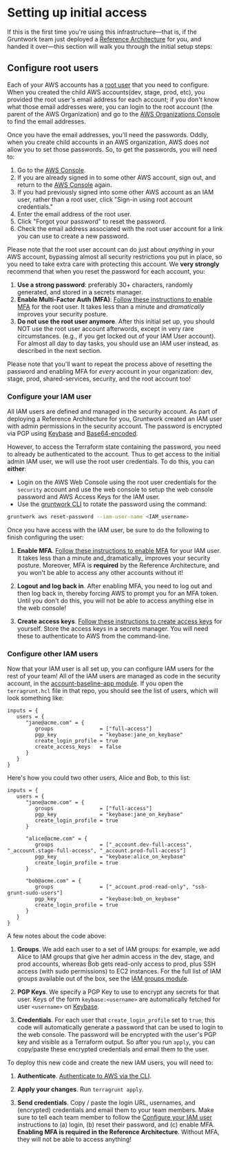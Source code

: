 # Setting up initial access

If this is the first time you're using this infrastructure—that is, if the Gruntwork team just deployed a [Reference
Architecture](https://gruntwork.io/reference-architecture/) for you, and handed it over—this section will walk you
through the initial setup steps:

## Configure root users

Each of your AWS accounts has a [root user](https://docs.aws.amazon.com/IAM/latest/UserGuide/id_root-user.html) that
you need to configure. When you created the child AWS accounts(dev, stage, prod, etc), you provided the root user's
email address for each account; if you don't know what those email addresses were, you can login to the root account
(the parent of the AWS Organization) and go to the [AWS Organizations
Console](https://console.aws.amazon.com/organizations/home) to find the email addresses.

Once you have the email addresses, you'll need the passwords. Oddly, when you create child accounts in an AWS
organization, AWS does _not_ allow you to set those passwords. So, to get the passwords, you will need to:

1. Go to the [AWS Console](https://console.aws.amazon.com/console/home).
1. If you are already signed in to some other AWS account, sign out, and return to the [AWS
   Console](https://console.aws.amazon.com/console/home) again.
1. If you had previously signed into some other AWS account as an IAM user, rather than a root user, click "Sign-in
   using root account credentials."
1. Enter the email address of the root user.
1. Click "Forgot your password" to reset the password.
1. Check the email address associated with the root user account for a link you can use to create a new password.

Please note that the root user account can do just about *anything* in your AWS account, bypassing almost all security
restrictions you put in place, so you need to take extra care with protecting this account. We **very strongly**
recommend that when you reset the password for each account, you:

1. **Use a strong password**: preferably 30+ characters, randomly generated, and stored in a secrets manager.
1. **Enable Multi-Factor Auth (MFA)**: [Follow these instructions to enable
   MFA](https://docs.aws.amazon.com/IAM/latest/UserGuide/id_credentials_mfa_enable_virtual.html#enable-virt-mfa-for-root)
   for the root user. It takes less than a minute and _dramatically_ improves your security posture.
1. **Do not use the root user anymore**. After this initial set up, you should NOT use the root user account afterwords,
   except in very rare circumstances. (e.g., if you get locked out of your IAM User account). For almost all day to day
   tasks, you should use an IAM user instead, as described in the next section.

Please note that you'll want to repeat the process above of resetting the password and enabling MFA for _every_
account in your organization: dev, stage, prod, shared-services, security, and the root account too!

### Configure your IAM user

All IAM users are defined and managed in the security account. As part of deploying a Reference Architecture for you,
Gruntwork created an IAM user with admin permissions in the security account. The password is encrypted via PGP using
[Keybase](https://keybase.io/) and [Base64-encoded](https://en.wikipedia.org/wiki/Base64).

However, to access the Terraform state containing the password, you need to already be authenticated to the account.
Thus to get access to the initial admin IAM user, we will use the root user credentials. To do this, you can **either**:

- Login on the AWS Web Console using the root user credentials for the `security` account and use the web console to
  setup the web console password and AWS Access Keys for the IAM user.
- Use the [gruntwork CLI](https://github.com/gruntwork-io/gruntwork/) to rotate the password using the command:

```bash
gruntwork aws reset-password --iam-user-name <IAM_username>
```

Once you have access with the IAM user, be sure to do the following to finish configuring the user:

1. **Enable MFA**. [Follow these instructions to enable
   MFA](https://docs.aws.amazon.com/IAM/latest/UserGuide/id_credentials_mfa_enable.html) for your IAM user. It takes
less than a minute and_dramatically_ improves your security posture. Moreover, MFA is **required** by the Reference
   Architecture, and you won't be able to access any other accounts without it!

1. **Logout and log back in**. After enabling MFA, you need to log out and then log back in, thereby forcing AWS to
   prompt you for an MFA token. Until you don't do this, you will not be able to access anything else in the web
   console!

1. **Create access keys**. [Follow these instructions to create access
   keys](https://docs.aws.amazon.com/IAM/latest/UserGuide/id_credentials_access-keys.html) for yourself. Store the
   access keys in a secrets manager. You will need these to authenticate to AWS from the command-line.

### Configure other IAM users

Now that your IAM user is all set up, you can configure IAM users for the rest of your team! All of the IAM users are
managed as code in the security account, in the [account-baseline-app module](https://github.com/gruntwork-io/terraform-aws-service-catalog/tree/6ca162dd1a8d8d6b7cf05e6a22bc4ac7bf01215f/examples/for-production/infrastructure-live/security/_global/account-baseline). If
you open the `terragrunt.hcl` file in that repo, you should see the list of users, which will look something like:

```hcl
inputs = {
   users = {
      "jane@acme.com" = {
         groups               = ["full-access"]
         pgp_key              = "keybase:jane_on_keybase"
         create_login_profile = true
         create_access_keys   = false
      }
   }
}
```

Here's how you could two other users, Alice and Bob, to this list:

```hcl
inputs = {
   users = {
      "jane@acme.com" = {
         groups               = ["full-access"]
         pgp_key              = "keybase:jane_on_keybase"
         create_login_profile = true
      }

      "alice@acme.com" = {
         groups               = ["_account.dev-full-access", "_account.stage-full-access", "_account.prod-full-access"]
         pgp_key              = "keybase:alice_on_keybase"
         create_login_profile = true
      }

      "bob@acme.com" = {
         groups               = ["_account.prod-read-only", "ssh-grunt-sudo-users"]
         pgp_key              = "keybase:bob_on_keybase"
         create_login_profile = true
      }
   }
}
```

A few notes about the code above:

1. **Groups**. We add each user to a set of IAM groups: for example, we add Alice to IAM groups that give her admin
   access in the dev, stage, and prod accounts, whereas Bob gets read-only access to prod, plus SSH access (with sudo
   permissions) to EC2 instances. For the full list of IAM groups available out of the box, see the
   [IAM groups module](https://github.com/gruntwork-io/terraform-aws-security/tree/master/modules/iam-groups#iam-groups).

2. **PGP Keys**. We specify a PGP Key to use to encrypt any secrets for that user. Keys of the form `keybase:<username>`
   are automatically fetched for user `<username>` on [Keybase](https://keybase.io/).

3. **Credentials**. For each user that `create_login_profile` set to `true`, this code will automatically generate a
   password that can be used to login to the web console. The password will be encrypted with the user's PGP key and
   visible as a Terraform output. So after you run `apply`, you can copy/paste these encrypted credentials and email
   them to the user.

To deploy this new code and create the new IAM users, you will need to:

1. **Authenticate**. [Authenticate to AWS via the CLI](#authenticate-to-aws-via-the-cli).

1. **Apply your changes**. Run `terragrunt apply`.

1. **Send credentials**. Copy / paste the login URL, usernames, and (encrypted) credentials and email them to your team
   members. Make sure to tell each team member to follow the [Configure your IAM user](#configure-your-iam-user)
   instructions to (a) login, (b) reset their password, and (c) enable MFA. **Enabling MFA is required in the
   Reference Architecture**. Without MFA, they will not be able to access anything!
